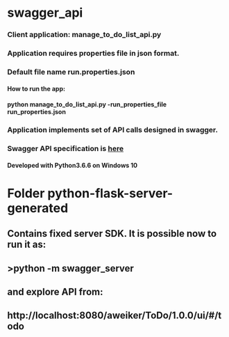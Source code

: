 # swagger_api

### Client application: manage_to_do_list_api.py
### Application requires properties file in json format.
### Default file name run.properties.json

#### How to run the app:
#### python manage_to_do_list_api.py -run_properties_file run_properties.json

### Application implements set of API calls designed in swagger.
### Swagger API specification is [here](https://app.swaggerhub.com/apis/aweiker/ToDo/1.0.0)



#### Developed with Python3.6.6 on Windows 10

# Folder python-flask-server-generated
## Contains fixed server SDK. It is possible now to run it as:
## >python -m swagger_server
## and explore API from:
## http://localhost:8080/aweiker/ToDo/1.0.0/ui/#/todo
